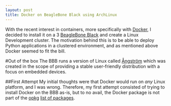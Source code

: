 ```yaml
---
layout: post
title: Docker on BeagleBone Black using ArchLinux
---
```


With the recent interest in containers, more specifically with [Docker](http://www.docker.com), I decided to install it on a 3 [BeagleBone Black](http://beagleboard.org/black) and create a Linux Development cluster. The motivation behind this is to be able to deploy Python applications in a clustered environment, and as mentioned above Docker seemed to fit the bill.

#Out of the box
The BBB runs a version of Linux called [Ångström](http://www.angstrom-distribution.org/) which was created in the scope of providing a stable user-friendly distribution with a focus on embedded devices.

##First Attempt
My initial thoughts were that Docker would run on *any* Linux platform, and I was wrong. Therefore, my first attempt consisted of trying to install Docker on the BBB as-is, but to no avail, the Docker package is not part of the [opkg](http://en.wikipedia.org/wiki/Opkg) [list of packages](http://feeds.angstrom-distribution.org/feeds/unstable/ipk/glibc/armv7a/).
 